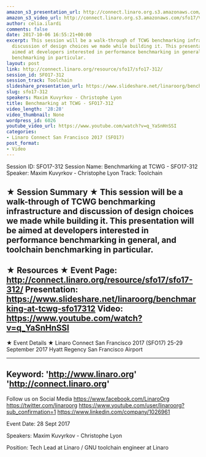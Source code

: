 ```yaml
---
amazon_s3_presentation_url: http://connect.linaro.org.s3.amazonaws.com/sfo17/Presentations/SFO17-312-%20Benchmarking%20at%20TCWG.pdf
amazon_s3_video_url: http://connect.linaro.org.s3.amazonaws.com/sfo17/Videos/SFO17-312%20Benchmarking%20at%20TCWG.mp4
author: celia.ilardi
comments: false
date: 2017-10-06 16:55:21+00:00
excerpt: This session will be a walk-through of TCWG benchmarking infrastructure and
  discussion of design choices we made while building it. This presentation will be
  aimed at developers interested in performance benchmarking in general, and toolchain
  benchmarking in particular.
layout: post
link: http://connect.linaro.org/resource/sfo17/sfo17-312/
session_id: SFO17-312
session_track: Toolchain
slideshare_presentation_url: https://www.slideshare.net/linaroorg/benchmarking-at-tcwg-sfo17312
slug: sfo17-312
speakers: Maxim Kuvyrkov - Christophe Lyon
title: Benchmarking at TCWG - SFO17-312
video_length: '28:28'
video_thumbnail: None
wordpress_id: 6026
youtube_video_url: https://www.youtube.com/watch?v=q_YaSnHnSSI
categories:
- Linaro Connect San Francisco 2017 (SFO17)
post_format:
- Video
---
```


Session ID: SFO17-312
Session Name: Benchmarking at TCWG - SFO17-312
Speaker: Maxim Kuvyrkov - Christophe Lyon
Track: Toolchain


★ Session Summary ★
This session will be a walk-through of TCWG benchmarking infrastructure and discussion of design choices we made while building it. This presentation will be aimed at developers interested in performance benchmarking in general, and toolchain benchmarking in particular.
---------------------------------------------------
★ Resources ★
Event Page: http://connect.linaro.org/resource/sfo17/sfo17-312/
Presentation: https://www.slideshare.net/linaroorg/benchmarking-at-tcwg-sfo17312
Video: https://www.youtube.com/watch?v=q_YaSnHnSSI
 ---------------------------------------------------

★ Event Details ★
Linaro Connect San Francisco 2017 (SFO17)
25-29 September 2017
Hyatt Regency San Francisco Airport

---------------------------------------------------
Keyword: 
'http://www.linaro.org'
'http://connect.linaro.org'
---------------------------------------------------
Follow us on Social Media
https://www.facebook.com/LinaroOrg
https://twitter.com/linaroorg
https://www.youtube.com/user/linaroorg?sub_confirmation=1
https://www.linkedin.com/company/1026961

Event Date: 28 Sept 2017

Speakers: Maxim Kuvyrkov - Christophe Lyon

Position: Tech Lead at Linaro / GNU toolchain engineer at Linaro
